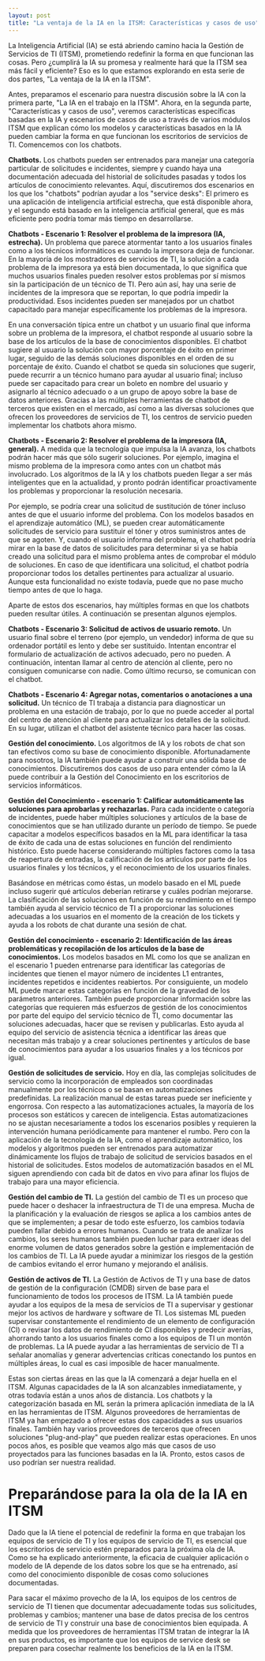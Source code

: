 ```yaml
---
layout: post
title: "La ventaja de la IA en la ITSM: Características y casos de uso"
---
```


La Inteligencia Artificial (IA) se está abriendo camino hacia la Gestión de Servicios de TI (ITSM), prometiendo redefinir la forma en que funcionan las cosas. Pero ¿cumplirá la IA su promesa y realmente hará que la ITSM sea más fácil y eficiente? Eso es lo que estamos explorando en esta serie de dos partes, "La ventaja de la IA en la ITSM".

Antes, preparamos el escenario para nuestra discusión sobre la IA con la primera parte, "La IA en el trabajo en la ITSM". Ahora, en la segunda parte, "Características y casos de uso", veremos características específicas basadas en la IA y escenarios de casos de uso a través de varios módulos ITSM que explican cómo los modelos y características basados en la IA pueden cambiar la forma en que funcionan los escritorios de servicios de TI. Comencemos con los chatbots.

**Chatbots.** Los chatbots pueden ser entrenados para manejar una categoría particular de solicitudes e incidentes, siempre y cuando haya una documentación adecuada del historial de solicitudes pasadas y todos los artículos de conocimiento relevantes. Aquí, discutiremos dos escenarios en los que los "chatbots" podrían ayudar a los "service desks": El primero es una aplicación de inteligencia artificial estrecha, que está disponible ahora, y el segundo está basado en la inteligencia artificial general, que es más eficiente pero podría tomar más tiempo en desarrollarse.

**Chatbots - Escenario 1: Resolver el problema de la impresora (IA, estrecha).** Un problema que parece atormentar tanto a los usuarios finales como a los técnicos informáticos es cuando la impresora deja de funcionar. En la mayoría de los mostradores de servicios de TI, la solución a cada problema de la impresora ya está bien documentada, lo que significa que muchos usuarios finales pueden resolver estos problemas por sí mismos sin la participación de un técnico de TI. Pero aún así, hay una serie de incidentes de la impresora que se reportan, lo que podría impedir la productividad. Esos incidentes pueden ser manejados por un chatbot capacitado para manejar específicamente los problemas de la impresora.

En una conversación típica entre un chatbot y un usuario final que informa sobre un problema de la impresora, el chatbot responde al usuario sobre la base de los artículos de la base de conocimientos disponibles. El chatbot sugiere al usuario la solución con mayor porcentaje de éxito en primer lugar, seguido de las demás soluciones disponibles en el orden de su porcentaje de éxito. Cuando el chatbot se queda sin soluciones que sugerir, puede recurrir a un técnico humano para ayudar al usuario final; incluso puede ser capacitado para crear un boleto en nombre del usuario y asignarlo al técnico adecuado o a un grupo de apoyo sobre la base de datos anteriores. Gracias a las múltiples herramientas de chatbot de terceros que existen en el mercado, así como a las diversas soluciones que ofrecen los proveedores de servicios de TI, los centros de servicio pueden implementar los chatbots ahora mismo.

**Chatbots - Escenario 2: Resolver el problema de la impresora (IA, general).** A medida que la tecnología que impulsa la IA avanza, los chatbots podrán hacer más que sólo sugerir soluciones. Por ejemplo, imagina el mismo problema de la impresora como antes con un chatbot más involucrado. Los algoritmos de la IA y los chatbots pueden llegar a ser más inteligentes que en la actualidad, y pronto podrán identificar proactivamente los problemas y proporcionar la resolución necesaria.

Por ejemplo, se podría crear una solicitud de sustitución de tóner incluso antes de que el usuario informe del problema. Con los modelos basados en el aprendizaje automático (ML), se pueden crear automáticamente solicitudes de servicio para sustituir el tóner y otros suministros antes de que se agoten. Y, cuando el usuario informa del problema, el chatbot podría mirar en la base de datos de solicitudes para determinar si ya se había creado una solicitud para el mismo problema antes de comprobar el módulo de soluciones. En caso de que identificara una solicitud, el chatbot podría proporcionar todos los detalles pertinentes para actualizar al usuario. Aunque esta funcionalidad no existe todavía, puede que no pase mucho tiempo antes de que lo haga.

Aparte de estos dos escenarios, hay múltiples formas en que los chatbots pueden resultar útiles. A continuación se presentan algunos ejemplos.

**Chatbots - Escenario 3: Solicitud de activos de usuario remoto.** Un usuario final sobre el terreno (por ejemplo, un vendedor) informa de que su ordenador portátil es lento y debe ser sustituido. Intentan encontrar el formulario de actualización de activos adecuado, pero no pueden. A continuación, intentan llamar al centro de atención al cliente, pero no consiguen comunicarse con nadie. Como último recurso, se comunican con el chatbot.

**Chatbots - Escenario 4: Agregar notas, comentarios o anotaciones a una solicitud.** Un técnico de TI trabaja a distancia para diagnosticar un problema en una estación de trabajo, por lo que no puede acceder al portal del centro de atención al cliente para actualizar los detalles de la solicitud. En su lugar, utilizan el chatbot del asistente técnico para hacer las cosas.

**Gestión del conocimiento.** Los algoritmos de IA y los robots de chat son tan efectivos como su base de conocimiento disponible. Afortunadamente para nosotros, la IA también puede ayudar a construir una sólida base de conocimientos. Discutiremos dos casos de uso para entender cómo la IA puede contribuir a la Gestión del Conocimiento en los escritorios de servicios informáticos.

**Gestión del Conocimiento - escenario 1: Calificar automáticamente las soluciones para aprobarlas y rechazarlas.** Para cada incidente o categoría de incidentes, puede haber múltiples soluciones y artículos de la base de conocimientos que se han utilizado durante un período de tiempo. Se puede capacitar a modelos específicos basados en la ML para identificar la tasa de éxito de cada una de estas soluciones en función del rendimiento histórico. Esto puede hacerse considerando múltiples factores como la tasa de reapertura de entradas, la calificación de los artículos por parte de los usuarios finales y los técnicos, y el reconocimiento de los usuarios finales.

Basándose en métricas como éstas, un modelo basado en el ML puede incluso sugerir qué artículos deberían retirarse y cuáles podrían mejorarse. La clasificación de las soluciones en función de su rendimiento en el tiempo también ayuda al servicio técnico de TI a proporcionar las soluciones adecuadas a los usuarios en el momento de la creación de los tickets y ayuda a los robots de chat durante una sesión de chat.

**Gestión del conocimiento - escenario 2: Identificación de las áreas problemáticas y recopilación de los artículos de la base de conocimientos.** Los modelos basados en ML como los que se analizan en el escenario 1 pueden entrenarse para identificar las categorías de incidentes que tienen el mayor número de incidentes L1 entrantes, incidentes repetidos e incidentes reabiertos. Por consiguiente, un modelo ML puede marcar estas categorías en función de la gravedad de los parámetros anteriores. También puede proporcionar información sobre las categorías que requieren más esfuerzos de gestión de los conocimientos por parte del equipo del servicio técnico de TI, como documentar las soluciones adecuadas, hacer que se revisen y publicarlas. Esto ayuda al equipo del servicio de asistencia técnica a identificar las áreas que necesitan más trabajo y a crear soluciones pertinentes y artículos de base de conocimientos para ayudar a los usuarios finales y a los técnicos por igual.

**Gestión de solicitudes de servicio.** Hoy en día, las complejas solicitudes de servicio como la incorporación de empleados son coordinadas manualmente por los técnicos o se basan en automatizaciones predefinidas. La realización manual de estas tareas puede ser ineficiente y engorrosa. Con respecto a las automatizaciones actuales, la mayoría de los procesos son estáticos y carecen de inteligencia. Estas automatizaciones no se ajustan necesariamente a todos los escenarios posibles y requieren la intervención humana periódicamente para mantener el rumbo. Pero con la aplicación de la tecnología de la IA, como el aprendizaje automático, los modelos y algoritmos pueden ser entrenados para automatizar dinámicamente los flujos de trabajo de solicitud de servicios basados en el historial de solicitudes. Estos modelos de automatización basados en el ML siguen aprendiendo con cada bit de datos en vivo para afinar los flujos de trabajo para una mayor eficiencia.

**Gestión del cambio de TI.** La gestión del cambio de TI es un proceso que puede hacer o deshacer la infraestructura de TI de una empresa. Mucha de la planificación y la evaluación de riesgos se aplica a los cambios antes de que se implementen; a pesar de todo este esfuerzo, los cambios todavía pueden fallar debido a errores humanos. Cuando se trata de analizar los cambios, los seres humanos también pueden luchar para extraer ideas del enorme volumen de datos generados sobre la gestión e implementación de los cambios de TI. La IA puede ayudar a minimizar los riesgos de la gestión de cambios evitando el error humano y mejorando el análisis.

**Gestión de activos de TI.** La Gestión de Activos de TI y una base de datos de gestión de la configuración (CMDB) sirven de base para el funcionamiento de todos los procesos de ITSM. La IA también puede ayudar a los equipos de la mesa de servicios de TI a supervisar y gestionar mejor los activos de hardware y software de TI. Los sistemas ML pueden supervisar constantemente el rendimiento de un elemento de configuración (CI) o revisar los datos de rendimiento de CI disponibles y predecir averías, ahorrando tanto a los usuarios finales como a los equipos de TI un montón de problemas. La IA puede ayudar a las herramientas de servicio de TI a señalar anomalías y generar advertencias críticas conectando los puntos en múltiples áreas, lo cual es casi imposible de hacer manualmente.

Estas son ciertas áreas en las que la IA comenzará a dejar huella en el ITSM. Algunas capacidades de la IA son alcanzables inmediatamente, y otras todavía están a unos años de distancia. Los chatbots y la categorización basada en ML serán la primera aplicación inmediata de la IA en las herramientas de ITSM. Algunos proveedores de herramientas de ITSM ya han empezado a ofrecer estas dos capacidades a sus usuarios finales. También hay varios proveedores de terceros que ofrecen soluciones "plug-and-play" que pueden realizar estas operaciones. En unos pocos años, es posible que veamos algo más que casos de uso proyectados para las funciones basadas en la IA. Pronto, estos casos de uso podrían ser nuestra realidad.



# Preparándose para la ola de la IA en ITSM

Dado que la IA tiene el potencial de redefinir la forma en que trabajan los equipos de servicio de TI y los equipos de servicio de TI, es esencial que los escritorios de servicio estén preparados para la próxima ola de IA. Como se ha explicado anteriormente, la eficacia de cualquier aplicación o modelo de IA depende de los datos sobre los que se ha entrenado, así como del conocimiento disponible de cosas como soluciones documentadas.

Para sacar el máximo provecho de la IA, los equipos de los centros de servicio de TI tienen que documentar adecuadamente todas sus solicitudes, problemas y cambios; mantener una base de datos precisa de los centros de servicio de TI y construir una base de conocimientos bien equipada. A medida que los proveedores de herramientas ITSM tratan de integrar la IA en sus productos, es importante que los equipos de service desk se preparen para cosechar realmente los beneficios de la IA en la ITSM.



